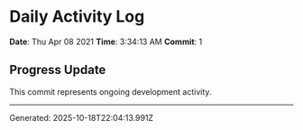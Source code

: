 # Daily Activity Log

**Date**: Thu Apr 08 2021
**Time**: 3:34:13 AM
**Commit**: 1

## Progress Update

This commit represents ongoing development activity.

---
Generated: 2025-10-18T22:04:13.991Z
